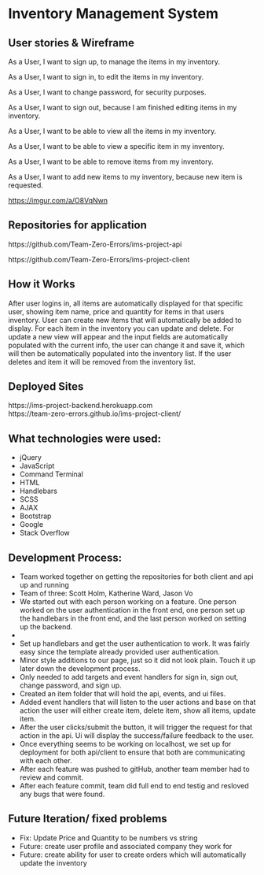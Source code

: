 <h1>Inventory Management System</h1>

<h2>User stories & Wireframe</h2>

As a User, I want to sign up, to manage the items in my inventory.

As a User, I want to sign in, to edit the items in my inventory.

As a User, I want to change password, for security purposes.

As a User, I want to sign out, because I am finished editing items in my inventory.

As a User, I want to be able to view all the items in my inventory.

As a User, I want to be able to view a specific item in my inventory.

As a User, I want to be able to remove items from my inventory.

As a User, I want to add new items to my inventory, because new item is requested.

https://imgur.com/a/O8VqNwn

<h2> Repositories for application</h2>
<p>https://github.com/Team-Zero-Errors/ims-project-api</p>
<p>https://github.com/Team-Zero-Errors/ims-project-client</p>

<h2>How it Works</h2>
<p>After user logins in, all items are automatically displayed for that specific
user, showing item name, price and quantity for items in that users inventory.
User can create new items that will automatically be added to display.
For each item in the inventory you can update and delete. For update a new
view will appear and the input fields are automatically populated with the
current info, the user can change it and save it, which will then be automatically
populated into the inventory list. If the user deletes and item it will be
removed from the inventory list.</p>

<h2>Deployed Sites</h2>
https://ims-project-backend.herokuapp.com
<br>
https://team-zero-errors.github.io/ims-project-client/

<h2>What technologies were used:</h2>
<ul>
<li>jQuery</li>
<li>JavaScript</li>
<li>Command Terminal</li>
<li>HTML</li>
<li>Handlebars</li>
<li>SCSS</li>
<li>AJAX</li>
<li>Bootstrap</li>
<li>Google</li>
<li>Stack Overflow</li>
</ul>

<h2>Development Process:</h2>
<ul>
<li>Team worked together on getting the repositories for both client and api up and running</li>
<li>Team of three: Scott Holm, Katherine Ward, Jason Vo</li>
<li>We started out with each person working on a feature. One person worked on the user authentication in the front end, one person set up the handlebars in the front end, and the last person worked on setting up the backend.<li>
<li>Set up handlebars and get the user authentication to work. It was fairly easy since the template already provided user authentication.</li>
<li>Minor style additions to our page, just so it did not look plain. Touch it up later down the development process.</li>
<li>Only needed to add targets and event handlers for sign in, sign out, change password, and sign up.</li>
<li>Created an item folder that will hold the api, events, and ui files.</li>
<li>Added event handlers that will listen to the user actions and base on that action the user will either create item, delete item, show all items, update item.</li>
<li>After the user clicks/submit the button, it will trigger the request for that action in the api. Ui will display the success/failure feedback to the user.</li>
<li>Once everything seems to be working on localhost, we set up for deployment for both api/client to ensure that both are communicating with each other.</li>
<li>After each feature was pushed to gitHub, another team member had to review and commit.</li>
<li>After each feature commit, team did full end to end testig and resloved any bugs that were found.</li>
</ul>

<h2>Future Iteration/ fixed problems</h2>
<ul>
<li>Fix: Update Price and Quantity to be numbers vs string</li>
<li>Future: create user profile and associated company they work for</li>
<li>Future: create ability for user to create orders which will automatically
update the inventory</li>
</ul>
